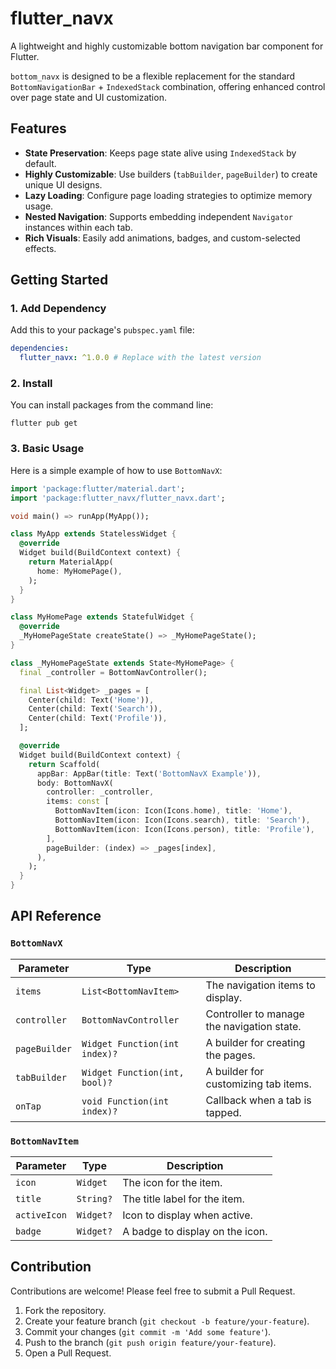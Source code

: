 
# flutter_navx

A lightweight and highly customizable bottom navigation bar component for Flutter.

`bottom_navx` is designed to be a flexible replacement for the standard `BottomNavigationBar` + `IndexedStack` combination, offering enhanced control over page state and UI customization.

## Features

- **State Preservation**: Keeps page state alive using `IndexedStack` by default.
- **Highly Customizable**: Use builders (`tabBuilder`, `pageBuilder`) to create unique UI designs.
- **Lazy Loading**: Configure page loading strategies to optimize memory usage.
- **Nested Navigation**: Supports embedding independent `Navigator` instances within each tab.
- **Rich Visuals**: Easily add animations, badges, and custom-selected effects.

## Getting Started

### 1. Add Dependency

Add this to your package's `pubspec.yaml` file:

```yaml
dependencies:
  flutter_navx: ^1.0.0 # Replace with the latest version
```

### 2. Install

You can install packages from the command line:

```shell
flutter pub get
```

### 3. Basic Usage

Here is a simple example of how to use `BottomNavX`:

```dart
import 'package:flutter/material.dart';
import 'package:flutter_navx/flutter_navx.dart';

void main() => runApp(MyApp());

class MyApp extends StatelessWidget {
  @override
  Widget build(BuildContext context) {
    return MaterialApp(
      home: MyHomePage(),
    );
  }
}

class MyHomePage extends StatefulWidget {
  @override
  _MyHomePageState createState() => _MyHomePageState();
}

class _MyHomePageState extends State<MyHomePage> {
  final _controller = BottomNavController();

  final List<Widget> _pages = [
    Center(child: Text('Home')),
    Center(child: Text('Search')),
    Center(child: Text('Profile')),
  ];

  @override
  Widget build(BuildContext context) {
    return Scaffold(
      appBar: AppBar(title: Text('BottomNavX Example')),
      body: BottomNavX(
        controller: _controller,
        items: const [
          BottomNavItem(icon: Icon(Icons.home), title: 'Home'),
          BottomNavItem(icon: Icon(Icons.search), title: 'Search'),
          BottomNavItem(icon: Icon(Icons.person), title: 'Profile'),
        ],
        pageBuilder: (index) => _pages[index],
      ),
    );
  }
}
```

## API Reference

### `BottomNavX`

| Parameter      | Type                          | Description                                |
| -------------- | ----------------------------- | ------------------------------------------ |
| `items`        | `List<BottomNavItem>`         | The navigation items to display.           |
| `controller`   | `BottomNavController`         | Controller to manage the navigation state. |
| `pageBuilder`  | `Widget Function(int index)?` | A builder for creating the pages.          |
| `tabBuilder`   | `Widget Function(int, bool)?` | A builder for customizing tab items.       |
| `onTap`        | `void Function(int index)?`   | Callback when a tab is tapped.             |

### `BottomNavItem`

| Parameter    | Type      | Description                      |
| ------------ | --------- | -------------------------------- |
| `icon`       | `Widget`  | The icon for the item.           |
| `title`      | `String?` | The title label for the item.    |
| `activeIcon` | `Widget?` | Icon to display when active.     |
| `badge`      | `Widget?` | A badge to display on the icon.  |

## Contribution

Contributions are welcome! Please feel free to submit a Pull Request.

1.  Fork the repository.
2.  Create your feature branch (`git checkout -b feature/your-feature`).
3.  Commit your changes (`git commit -m 'Add some feature'`).
4.  Push to the branch (`git push origin feature/your-feature`).
5.  Open a Pull Request.
